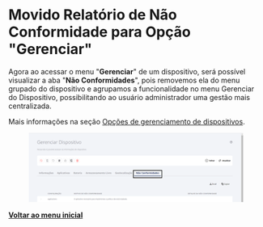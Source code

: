 # Movido Relatório de Não Conformidade para Opção "Gerenciar"

Agora ao acessar o menu "**Gerenciar**" de um dispositivo, será possível visualizar a aba "**Não Conformidades**", pois removemos ela do menu grupado do dispositivo e agrupamos a funcionalidade no menu Gerenciar do Dispositivo, possibilitando ao usuário administrador uma gestão mais centralizada.

Mais informações na seção [Opções de gerenciamento de dispositivos](../../portal/dispositivos/lista-de-dispositivos/opcoes-de-gerenciamento-de-dispositivos.md).

<figure><img src="../../../.gitbook/assets/image (3) (1) (1) (1) (1) (1) (1).png" alt=""><figcaption></figcaption></figure>

[**Voltar ao menu inicial**](./)
